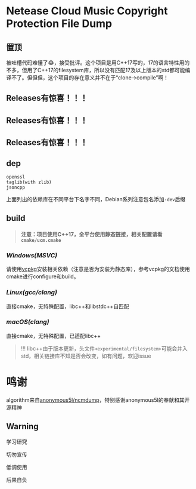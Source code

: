 # Netease Cloud Music Copyright Protection File Dump

## 置顶

被吐槽代码难懂了😂，接受批评。这个项目是用C++17写的，17的语言特性用的不多，但用了C++17的filesystem库，所以没有匹配17及以上版本的std都可能编译不了。但但但，这个项目的存在意义并不在于“clone→compile”啊！

## Releases有惊喜！！！
## Releases有惊喜！！！
## Releases有惊喜！！！

## **dep**
```
openssl
taglib(with zlib)
jsoncpp
```

上面列出的依赖库在不同平台下名字不同，Debian系列注意包名添加`-dev`后缀

## **build**

> #### 注意：项目使用C++17，全平台使用静态链接，相关配置请看`cmake/ucm.cmake`

### *Windows(MSVC)*

请使用[vcpkg](https://github.com/Microsoft/vcpkg)安装相关依赖（注意是否为安装为静态库），参考vcpkg的文档使用cmake进行configure和build。

### *Linux(gcc/clang)*

直接cmake，无特殊配置，libc++和libstdc++自匹配

### *macOS(clang)*

直接cmake，无特殊配置，已适配libc++

> !!! libc++由于版本更新，头文件`<experimental/filesystem>`可能会并入std，相关链接库不知是否会改变，如有问题，欢迎issue

# 鸣谢

algorithm来自[anonymous5l/ncmdump](https://github.com/anonymous5l/ncmdump)，特别感谢anonymous5l的奉献和其开源精神

## Warning

学习研究

切勿宣传

低调使用

后果自负
